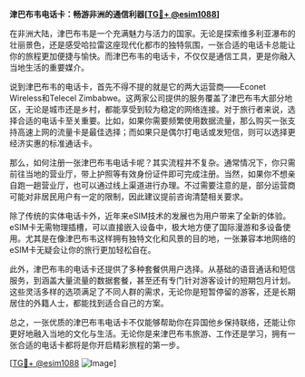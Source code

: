 **津巴布韦电话卡：畅游非洲的通信利器[[TG💪+ @esim1088](https://t.me/s/esim1088)]**

在非洲大陆，津巴布韦是一个充满魅力与活力的国家。无论是探索维多利亚瀑布的壮丽景色，还是感受哈拉雷这座现代化都市的独特氛围，一张合适的电话卡总能让你的旅程更加便捷与愉快。而津巴布韦的电话卡，不仅仅是通信工具，更是你融入当地生活的重要媒介。

说到津巴布韦的电话卡，首先不得不提的就是它的两大运营商——Econet Wireless和Telecel Zimbabwe。这两家公司提供的服务覆盖了津巴布韦大部分地区，无论是城市还是乡村，都能享受到较为稳定的网络连接。对于旅行者来说，选择合适的电话卡至关重要。比如，如果你需要频繁使用数据流量，那么购买一张支持高速上网的流量卡是最佳选择；而如果只是偶尔打电话或发短信，则可以选择更经济实惠的标准通话卡。

那么，如何注册一张津巴布韦电话卡呢？其实流程并不复杂。通常情况下，你只需前往当地的营业厅，带上护照等有效身份证件即可完成注册。当然，如果你不想亲自跑一趟营业厅，也可以通过线上渠道进行办理。不过需要注意的是，部分运营商可能对非居民用户有一定的限制，因此建议提前咨询清楚相关要求。

除了传统的实体电话卡外，近年来eSIM技术的发展也为用户带来了全新的体验。eSIM卡无需物理插槽，可以直接嵌入设备中，极大地方便了国际漫游和多设备使用。尤其是在像津巴布韦这样拥有独特文化和风景的目的地，一张兼容本地网络的eSIM卡无疑会让你的旅行更加轻松自在。

此外，津巴布韦的电话卡还提供了多种套餐供用户选择。从基础的语音通话和短信服务，到涵盖大量流量的数据套餐，甚至还有专门针对游客设计的短期包月计划。这些灵活多样的选项满足了不同人群的需求，无论你是短暂停留的游客，还是长期居住的外籍人士，都能找到适合自己的方案。

总之，一张优质的津巴布韦电话卡不仅能够帮助你在异国他乡保持联络，还能让你更好地融入当地的文化与生活。无论你是来津巴布韦旅游、工作还是学习，拥有一张合适的电话卡都将是你开启精彩旅程的第一步。

[[TG💪+ @esim1088](https://t.me/s/esim1088) ![Image](https://i.postimg.cc/4NQfJmqS/Snipaste-2025-05-13-00-14-12.png)]